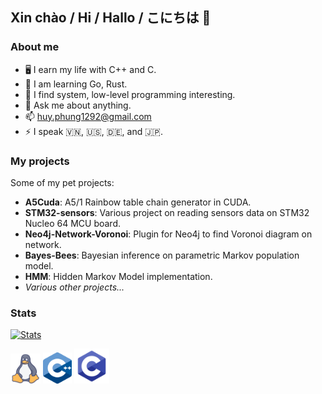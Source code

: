 ##  Xin chào / Hi / Hallo / こにちは 👋

### About me
- 🖥️ I earn my life with C++ and C.
- 🌱 I am learning Go, Rust.
- 🔭 I find system, low-level programming interesting.
- 💬 Ask me about anything.
- 📫 huy.phung1292@gmail.com
- ⚡ I speak 🇻🇳, 🇺🇸, 🇩🇪, and 🇯🇵. 

### My projects
Some of my pet projects:
- **A5Cuda**: A5/1 Rainbow table chain generator in CUDA.
- **STM32-sensors**: Various project on reading sensors data on STM32 Nucleo 64 MCU board.
- **Neo4j-Network-Voronoi**: Plugin for Neo4j to find Voronoi diagram on network.
- **Bayes-Bees**: Bayesian inference on parametric Markov population model.
- **HMM**: Hidden Markov Model implementation.
- *Various other projects...*

### Stats
[![Stats](https://github-readme-stats.vercel.app/api?username=huypn12&count_private=true&show_icons=true)](https://gitmemory.com/huypn12)

<img src="https://raw.githubusercontent.com/huypn12/huypn12/master/icons/Linux-logo.png" height="48" width="48">
<img src="https://raw.githubusercontent.com/huypn12/huypn12/master/icons/Cpp-logo.png" height="50" width="46">
<img src="https://raw.githubusercontent.com/huypn12/huypn12/master/icons/C-logo.png" height="56" width="56">